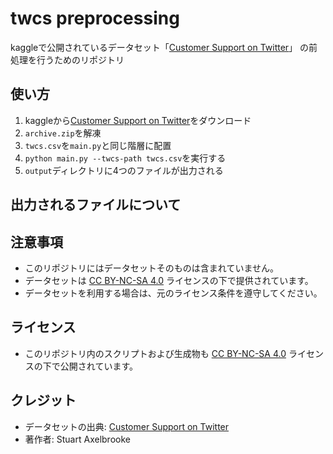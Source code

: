 # twcs preprocessing

kaggleで公開されているデータセット「[Customer Support on Twitter](https://www.kaggle.com/datasets/thoughtvector/customer-support-on-twitter)」
の前処理を行うためのリポジトリ

## 使い方

1. kaggleから[Customer Support on Twitter](https://www.kaggle.com/datasets/thoughtvector/customer-support-on-twitter)をダウンロード
2. `archive.zip`を解凍
3. `twcs.csv`を`main.py`と同じ階層に配置
4. `python main.py --twcs-path twcs.csv`を実行する
5. `output`ディレクトリに4つのファイルが出力される

## 出力されるファイルについて

## 注意事項

- このリポジトリにはデータセットそのものは含まれていません。
- データセットは [CC BY-NC-SA 4.0](https://creativecommons.org/licenses/by-nc-sa/4.0/) ライセンスの下で提供されています。
- データセットを利用する場合は、元のライセンス条件を遵守してください。

## ライセンス

- このリポジトリ内のスクリプトおよび生成物も [CC BY-NC-SA 4.0](https://creativecommons.org/licenses/by-nc-sa/4.0/) ライセンスの下で公開されています。

## クレジット

- データセットの出典: [Customer Support on Twitter](https://www.kaggle.com/datasets/thoughtvector/customer-support-on-twitter)
- 著作者: Stuart Axelbrooke

